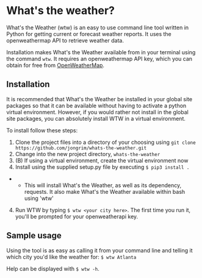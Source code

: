 # What's the weather?

What's the Weather (wtw) is an easy to use command line tool written in Python for getting current or forecast weather reports. It uses the openweathermap API to retrieve weather data.

Installation makes What's the Weather available from in your terminal using the command `wtw`. It requires an openweathermap API key, which you can obtain for free from [OpenWeatherMap](http://openweathermap.org/appid).

## Installation
It is recommended that What's the Weather be installed in your global site packages so that it can be available without having to activate a python virtual environment. However, if you would rather not install in the global site packages, you can absolutely install WTW in a virtual environment.

To install follow these steps:
1. Clone the project files into a directory of your choosing using `git clone https://github.com/jongrim/whats-the-weather.git`
2. Change into the new project directory, `whats-the-weather`
2. (B) If using a virtual environment, create the virtual environment now
3. Install using the supplied setup.py file by executing `$ pip3 install .`
- - This will install What's the Weather, as well as its dependency, requests. It also make What's the Weather available within bash using 'wtw'
4. Run WTW by typing `$ wtw <your city here>`. The first time you run it, you'll be prompted for your openweatherapi key.

## Sample usage
Using the tool is as easy as calling it from your command line and telling it which city you'd like the weather for:
`$ wtw Atlanta`

Help can be displayed with `$ wtw -h`.
